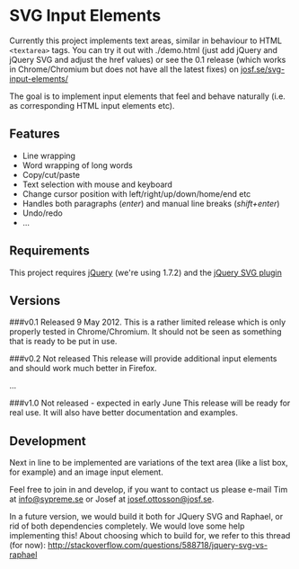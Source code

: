 SVG Input Elements
==================

Currently this project implements text areas, similar in behaviour to HTML 
`<textarea>` tags. You can try it out with ./demo.html (just add jQuery and 
jQuery SVG and adjust the href values) or see the 0.1 release (which works in 
Chrome/Chromium but does not have all the latest fixes) on 
[josf.se/svg-input-elements/](http://josf.se/svg-input-elements/)

The goal is to implement input elements that feel and behave naturally (i.e. 
as corresponding HTML input elements etc). 

Features 
--------
* Line wrapping
* Word wrapping of long words
* Copy/cut/paste
* Text selection with mouse and keyboard
* Change cursor position with left/right/up/down/home/end etc
* Handles both paragraphs (_enter_) and manual line breaks (_shift+enter_)
* Undo/redo
* ...

Requirements
------------
This project requires [jQuery](http://docs.jquery.com/Downloading_jQuery) 
(we're using 1.7.2) and the 
[jQuery SVG plugin](http://keith-wood.name/svg.html)

Versions
--------
###v0.1
Released 9 May 2012. 
This is a rather limited release which is only properly tested in 
Chrome/Chromium. It should not be seen as something that is ready to be put 
in use.

###v0.2
Not released
This release will provide additional input elements and should work much 
better in Firefox. 

...

###v1.0
Not released - expected in early June
This release will be ready for real use. It will also have better 
documentation and examples. 

Development
-----------
Next in line to be implemented are variations of the text area (like a list 
box, for example) and an image input element. 

Feel free to join in and develop, if you want to contact us please e-mail 
Tim at [info@sypreme.se](mailto:info@sypreme.se) or Josef at 
[josef.ottosson@josf.se](mailto:josef.ottosson@josf.se). 

In a future version, we would build it both for JQuery SVG and Raphael, or 
rid of both dependencies completely. We would love some help implementing 
this! About choosing which to build for, we refer to this thread (for now):
http://stackoverflow.com/questions/588718/jquery-svg-vs-raphael